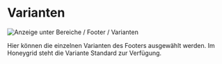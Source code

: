 # Varianten 

![](Bilder/styleedit4/se4a_0022_BereichFooterVarianten.png "Anzeige unter Bereiche / Footer /
      Varianten")

Hier können die einzelnen Varianten des Footers ausgewählt werden. Im Honeygrid steht die Variante Standard zur Verfügung.



